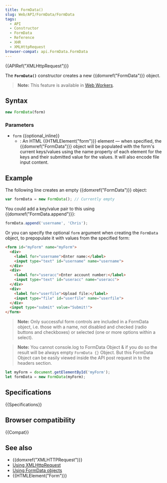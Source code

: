 ```yaml
---
title: FormData()
slug: Web/API/FormData/FormData
tags:
  - API
  - Constructor
  - FormData
  - Reference
  - XHR
  - XMLHttpRequest
browser-compat: api.FormData.FormData
---
```

{{APIRef("XMLHttpRequest")}}

The **`FormData()`** constructor creates a new {{domxref("FormData")}} object.

> **Note:** This feature is available in [Web Workers](/en-US/docs/Web/API/Web_Workers_API).

## Syntax

```js
new FormData(form)
```

### Parameters

- `form` {{optional_inline}}
  - : An HTML {{HTMLElement("form")}} element — when specified, the {{domxref("FormData")}} object will be populated with the form's current keys/values using the name property of each element for the keys and their submitted value for the values. It will also encode file input content.

## Example

The following line creates an empty {{domxref("FormData")}} object:

```js
var formData = new FormData(); // Currently empty
```

You could add a key/value pair to this using {{domxref("FormData.append")}}:

```js
formData.append('username', 'Chris');
```

Or you can specify the optional `form` argument when creating the `FormData` object, to prepopulate it with values from the specified form:

```html
<form id="myForm" name="myForm">
  <div>
    <label for="username">Enter name:</label>
    <input type="text" id="username" name="username">
  </div>
  <div>
    <label for="useracc">Enter account number:</label>
    <input type="text" id="useracc" name="useracc">
  </div>
  <div>
    <label for="userfile">Upload file:</label>
    <input type="file" id="userfile" name="userfile">
  </div>
  <input type="submit" value="Submit!">
</form>
```

> **Note:** Only successful form controls are included in a FormData object, i.e. those with a name, not disabled and checked (radio buttons and checkboxes) or selected (one or more options within a select).

> **Note:** You cannot console.log to FormData Object & if you do so the result will be always empty `FormData {}` Object. But this FormData Object can be easily viewed inside the API post request in to the headers section.

```js
let myForm = document.getElementById('myForm');
let formData = new FormData(myForm);
```

## Specifications

{{Specifications}}

## Browser compatibility

{{Compat}}

## See also

- {{domxref("XMLHTTPRequest")}}
- [Using XMLHttpRequest](/en-US/docs/Web/API/XMLHttpRequest/Using_XMLHttpRequest "Using XMLHttpRequest")
- [Using FormData objects](/en-US/docs/Web/API/FormData/Using_FormData_Objects)
- {{HTMLElement("Form")}}
